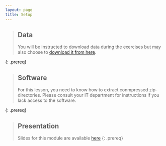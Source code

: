 ```yaml
---
layout: page
title: Setup
---
```


> ## Data
> You will be instructed to download data during the exercises but may also choose to [download it from here](./data/Example_project_begin.zip).
>
{: .prereq}

> ## Software
>
> For this lesson, you need to know how to extract conmpressed zip-directories. Please consult your IT department for instructions if you lack access to the software.
>
{: .prereq}

> ## Presentation
>
> Slides for this module are available [here](data/module-organising-data-dm-practice-oct-2021.pdf)
{: .prereq}